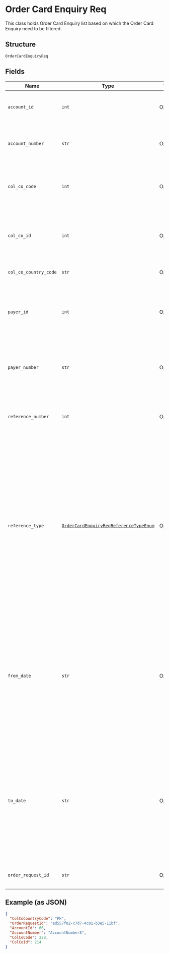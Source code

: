 
# Order Card Enquiry Req

This class holds Order Card Enquiry list based on which the Order Card Enquiry need to be filtered.

## Structure

`OrderCardEnquiryReq`

## Fields

| Name | Type | Tags | Description |
|  --- | --- | --- | --- |
| `account_id` | `int` | Optional | Account ID of the customer.<br/> Optional if AccountNumber is passed, else mandatory. <br/> This input is a search criterion, if given. |
| `account_number` | `str` | Optional | Account Number of the customer.<br/> Optional if AccountId is passed, else mandatory.<br/> This input is a search criterion, if given. |
| `col_co_code` | `int` | Optional | Collecting Company Code (Shell Code) of the selected payer. <br /><br>Optional – when ‘ReferenceNumber’ is provided.<br /> |
| `col_co_id` | `int` | Optional | Collecting Company Id (in ) of the selected payer. <br /><br>Optional – when ‘ReferenceNumber’ is provided. Else, either ‘ColCoId’ or ‘ColCoCode’ is mandatory.<br /> |
| `col_co_country_code` | `str` | Optional | ISO 3166 Alpha-2 Country Code for the customer and card owning country. |
| `payer_id` | `int` | Optional | Payer Id (i.e. Customer Id of the Payment Customer) of the selected payer.<br /><br>Optional – when ‘ReferenceNumber’ is provided. Else, either ‘PayerId’ or ‘PayerNumber’ is mandatory. |
| `payer_number` | `str` | Optional | Payer Number of the selected payer.<br /><br>Optional – when ‘ReferenceNumber’ is provided. Else, either ‘PayerId’ or ‘PayerNumber’ is mandatory. |
| `reference_number` | `int` | Optional | Reference number of the Card Order/ Bulk Card Order/ Order Card Request.<br /><br>Mandatory when ColCo and Payer fields are not provided. Else, optional. |
| `reference_type` | [`OrderCardEnquiryReqReferenceTypeEnum`](../../doc/models/order-card-enquiry-req-reference-type-enum.md) | Optional | Type of the reference number provided.<br /><br>Mandatory if ReferenceNumber is provided. Else optional.<br /><br>Allowed Values:<br /><br>1=Main Reference(Main Order Reference Number returned in the output of Card/OrderCard service. <br /><br>2=Order Card Reference (Reference number for each individual card in the order submitted via Card/OrderCard service. <br /><br>3=Bulk Order Card Reference (Reference number returned in the response of bulkcardinterface /UploadOrderCardTemplate. ) |
| `from_date` | `str` | Optional | Card Orders from Date/Time.<br /><br>Optional.<br /><br>Value should be with in last 7 days<br /><br>This field is ignored if ReferenceNumber is provided <br /><br>This field is optional when not provided and ReferenceNumber is null or empty then the value should be set to D-7(Where D is current date)<br /><br>Format: yyyyMMdd |
| `to_date` | `str` | Optional | Card Order to Date/Time<br /><br>Optional<br /><br>Value should be with in last 7 days<br /><br>This field is ignored if ReferenceNumber is provided <br /><br>This field is optional when not provided and ReferenceNumber is null or empty then the value should be set to current date<br /><br>Format: yyyyMMdd |
| `order_request_id` | `str` | Optional | Client provided Unique Id of the original Order Card request, the status of which is enquired by this API |

## Example (as JSON)

```json
{
  "ColCoCountryCode": "PH",
  "OrderRequestId": "ed557f02-c7d7-4c01-b3e5-11bf",
  "AccountId": 66,
  "AccountNumber": "AccountNumber8",
  "ColCoCode": 228,
  "ColCoId": 214
}
```

